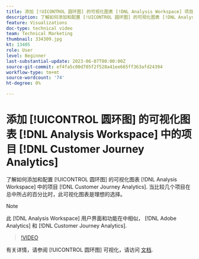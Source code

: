 ```yaml
---
title: 添加 [!UICONTROL 圆环图] 的可视化图表 [!DNL Analysis Workspace] 项目
description: 了解如何添加和配置 [!UICONTROL 圆环图] 的可视化图表 [!DNL Analysis Workspace] 中的项目 [!DNL Customer Journey Analytics].
feature: Visualizations
doc-type: technical video
team: Technical Marketing
thumbnail: 334309.jpg
kt: 13405
role: User
level: Beginner
last-substantial-update: 2023-06-07T00:00:00Z
source-git-commit: ef4fa5c00d705f2f528a41ee665ff363afd24394
workflow-type: tm+mt
source-wordcount: '74'
ht-degree: 0%

---
```


# 添加 [!UICONTROL 圆环图] 的可视化图表 [!DNL Analysis Workspace] 中的项目 [!DNL Customer Journey Analytics]

了解如何添加和配置 [!UICONTROL 圆环图] 的可视化图表 [!DNL Analysis Workspace] 中的项目 [!DNL Customer Journey Analytics]. 当比较几个项目在总中所占的百分比时，此可视化图表是理想的选择。

>[!NOTE]
>
>此 [!DNL Analysis Workspace] 用户界面和功能在中相似， [!DNL Adobe Analytics] 和 [!DNL Customer Journey Analytics].

>[!VIDEO](https://video.tv.adobe.com/v/334309/?quality=12&learn=on)

有关详情，请参阅 [!UICONTROL 圆环图] 可视化，请访问 [文档](https://experienceleague.adobe.com/docs/analytics-platform/using/cja-workspace/visualizations/donut.html).
